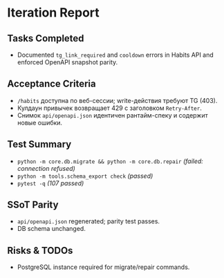 # Iteration Report

## Tasks Completed
- Documented `tg_link_required` and `cooldown` errors in Habits API and enforced OpenAPI snapshot parity.

## Acceptance Criteria
- `/habits` доступна по веб-сессии; write-действия требуют TG (403).
- Кулдаун привычек возвращает 429 с заголовком `Retry-After`.
- Снимок `api/openapi.json` идентичен рантайм-спеку и содержит новые ошибки.

## Test Summary
- `python -m core.db.migrate && python -m core.db.repair` *(failed: connection refused)*
- `python -m tools.schema_export check` *(passed)*
- `pytest -q` *(107 passed)*

## SSoT Parity
- `api/openapi.json` regenerated; parity test passes.
- DB schema unchanged.

## Risks & TODOs
- PostgreSQL instance required for migrate/repair commands.
